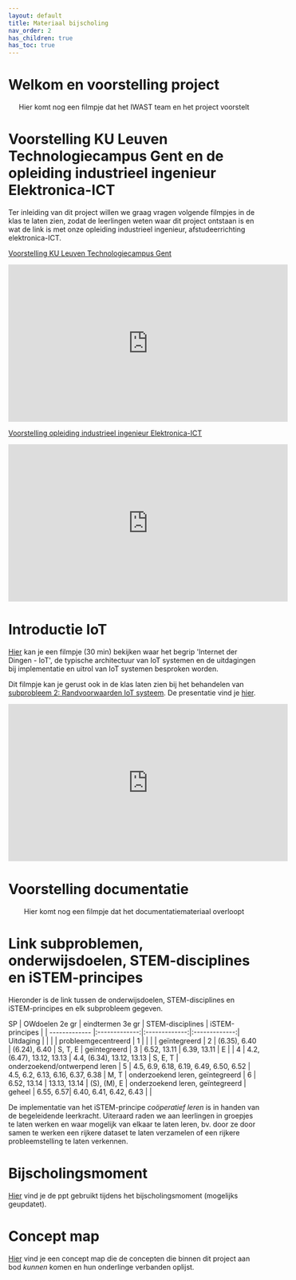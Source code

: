 ```yaml
---
layout: default
title: Materiaal bijscholing
nav_order: 2
has_children: true
has_toc: true
---
```


# Welkom en voorstelling project

<p align="center">
Hier komt nog een filmpje dat het IWAST team en het project voorstelt
</p>

# Voorstelling KU Leuven Technologiecampus Gent en de opleiding industrieel ingenieur Elektronica-ICT

Ter inleiding van dit project willen we graag vragen volgende filmpjes in de klas te laten zien, zodat de leerlingen weten waar dit project ontstaan is en wat de link is met onze opleiding industrieel ingenieur, afstudeerrichting elektronica-ICT.

[Voorstelling KU Leuven Technologiecampus Gent](https://www.youtube.com/watch?v=zAj-Sjh6M2U&ab_channel=KULeuvenTechnologiecampusGent)

<p align="center">
<iframe width="560" height="315" src="https://www.youtube.com/embed/zAj-Sjh6M2U" title="YouTube video player" frameborder="0" allow="accelerometer; autoplay; clipboard-write; encrypted-media; gyroscope; picture-in-picture" allowfullscreen></iframe>
</p>

[Voorstelling opleiding industrieel ingenieur Elektronica-ICT](https://youtu.be/UQbW6TNYlA0)

<p align="center">
<iframe width="560" height="315" src="https://www.youtube.com/embed/UQbW6TNYlA0" title="YouTube video player" frameborder="0" allow="accelerometer; autoplay; clipboard-write; encrypted-media; gyroscope; picture-in-picture" allowfullscreen></iframe>
</p>

# Introductie IoT

[Hier](https://www.youtube.com/watch?v=5W8C_4f9mZ0) kan je een filmpje (30 min) bekijken waar het begrip 'Internet der Dingen - IoT', de typische architectuur van IoT systemen en de uitdagingen bij implementatie en uitrol van IoT systemen besproken worden. 

Dit filmpje kan je gerust ook in de klas laten zien bij het behandelen van [subprobleem 2: Randvoorwaarden IoT systeem](https://dramco-iwast.github.io/handleiding-voor-leerlingen/SP2/inhoud.html). De presentatie vind je [hier](./../assets/files/IoT_Intro_bijscholing.pptx).

<p align="center">
<iframe width="560" height="315" src="https://www.youtube.com/embed/5W8C_4f9mZ0" title="YouTube video player" frameborder="0" allow="accelerometer; autoplay; clipboard-write; encrypted-media; gyroscope; picture-in-picture" allowfullscreen></iframe>
</p>

# Voorstelling documentatie

<p align="center">
Hier komt nog een filmpje dat het documentatiemateriaal overloopt
</p>

# Link subproblemen, onderwijsdoelen, STEM-disciplines en iSTEM-principes

Hieronder is de link tussen de onderwijsdoelen, STEM-disciplines en iSTEM-principes en elk subprobleem gegeven.

SP | OWdoelen 2e gr | eindtermen 3e gr | STEM-disciplines | iSTEM-principes |
| ------------- |:-------------:|:-------------:|:-------------:| 
Uitdaging | | | | probleemgecentreerd |
1 | | | | geïntegreerd |
2 | (6.35), 6.40 | (6.24), 6.40 | S, T, E | geïntegreerd |
3 | 6.52, 13.11 | 6.39, 13.11 | E | |
4 | 4.2, (6.47), 13.12, 13.13 | 4.4, (6.34), 13.12, 13.13 | S, E, T | onderzoekend/ontwerpend leren |
5 | 4.5, 6.9, 6.18, 6.19, 6.49, 6.50, 6.52 | 4.5, 6.2, 6.13, 6.16, 6.37, 6.38 | M, T | onderzoekend leren, geïntegreerd |
6 | 6.52, 13.14 | 13.13, 13.14 | (S), (M), E | onderzoekend leren, geïntegreerd |
geheel | 6.55, 6.57| 6.40, 6.41, 6.42, 6.43 | |

De implementatie van het iSTEM-principe _coöperatief leren_ is in handen van de begeleidende leerkracht. Uiteraard raden we aan leerlingen in groepjes te laten werken en waar mogelijk van elkaar te laten leren, bv. door ze door samen te werken een rijkere dataset te laten verzamelen of een rijkere probleemstelling te laten verkennen.

# Bijscholingsmoment

[Hier](./../assets/files/IWAST-bijscholingsmoment.pptx) vind je de ppt gebruikt tijdens het bijscholingsmoment (mogelijks geupdatet).

# Concept map

[Hier](https://miro.com/app/board/o9J_l0GraNk=/) vind je een concept map die de concepten die binnen dit project aan bod _kunnen_ komen en hun onderlinge verbanden oplijst.


